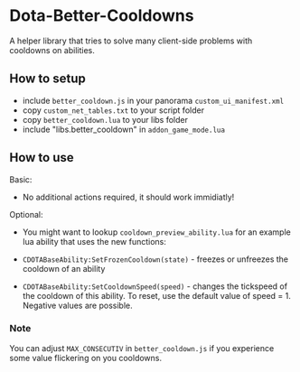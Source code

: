 # Dota-Better-Cooldowns
A helper library that tries to solve many client-side problems with cooldowns on abilities.

## How to setup

- include `better_cooldown.js` in your panorama `custom_ui_manifest.xml`
- copy `custom_net_tables.txt` to your script folder
- copy `better_cooldown.lua` to your libs folder
- include "libs.better_cooldown" in `addon_game_mode.lua`

## How to use

Basic:

- No additional actions required, it should work immidiatly!

Optional:

- You might want to lookup `cooldown_preview_ability.lua` for an example lua ability that uses the new functions:

- `CDOTABaseAbility:SetFrozenCooldown(state)` - freezes or unfreezes the cooldown of an ability

- `CDOTABaseAbility:SetCooldownSpeed(speed)` - changes the tickspeed of the cooldown of this ability. To reset, use the default value of speed = 1. Negative values are possible.

### Note

You can adjust `MAX_CONSECUTIV` in `better_cooldown.js` if you experience some value flickering on you cooldowns.